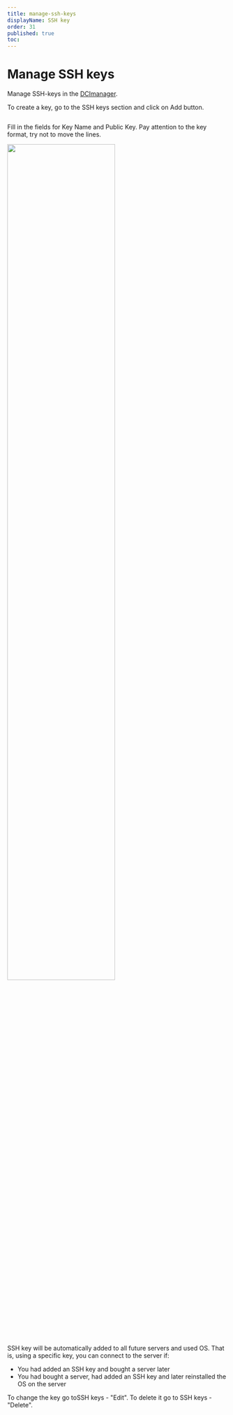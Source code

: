 ```yaml
---
title: manage-ssh-keys
displayName: SSH key
order: 31
published: true
toc:
---
```

# Manage SSH keys

Manage SSH-keys in the <a href="https://gcore.com/docs/hosting/dedicated-servers/manage/log-in-to-dcimanager" target="_blank">DCImanager</a>.

To create a key, go to the SSH keys section and click on Add button.

<img src="https://assets.gcore.pro/docs/hosting/dedicated-servers/manage/connect/manage-ssh-keys/joxi_screenshot_1509788651407.png" alt="">

Fill in the fields for Key Name and Public Key. Pay attention to the key format, try not to move the lines.

<img src="https://assets.gcore.pro/docs/hosting/dedicated-servers/manage/connect/manage-ssh-keys/joxi_screenshot_1509788759836.png" alt="" width="70%">

SSH key will be automatically added to all future servers and used OS. That is, using a specific key, you can connect to the server if:  
- You had added an SSH key and bought a server later  
- You had bought a server, had added an SSH key and later reinstalled the OS on the server

To change the key go toSSH keys - "Edit". To delete it go to SSH keys - "Delete".
